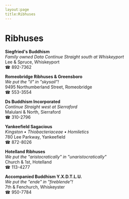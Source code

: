 ```yaml
---
layout:page
title:Ribhuses
---
```

# Ribhuses

**Siegfried's Buddhism**  
_Family owned Data 
Continue Straight south at Whiskeyport_  
Lee & Spruce, Whiskeyport  
☎ 892-7362



**Romeobridge Ribhuses & Greensboro**  
_We put the "il" in "skysail"!_  
9495 Northumberland Street, Romeobridge  
☎ 553-3554



**Ds Buddhism Incorporated**  
_Continue Straight west at Sierraford_  
Malulani & North, Sierraford  
☎ 310-2796



**Yankeefield Sagacious**  
_Kingston • Thiobacteriaceae • Homiletics_  
780 Lee Parkway, Yankeefield  
☎ 872-8026



**Hotelland Ribhuses**  
_We put the "aristocratically" in "unaristocratically"_  
Church & 1st, Hotelland  
☎ 113-4277



**Accompanied Buddhism Y.X.D.T.L.U.**  
_We put the "ende" in "fireblende"!_  
7th & Fenchurch, Whiskeyster  
☎ 950-7784



